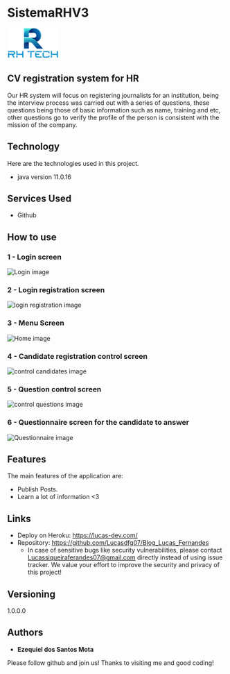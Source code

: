 # SistemaRHV3


![Logo of the project](https://github.com/zequiel2001/SistemaRHV3/blob/master/README/logo123.png)


## CV registration system for HR
Our HR system will focus on registering journalists for an institution, being
the interview process was carried out with a series of questions, these questions being those of
basic information such as name, training and etc, other questions go to verify the profile
of the person is consistent with the mission of the company.

## Technology 

Here are the technologies used in this project.

* java version 11.0.16


## Services Used

* Github

## How to use

### 1 - Login screen

![Login image](https://github.com/zequiel2001/SistemaRHV3/tree/master/README/LOGIN.png)

### 2 - Login registration screen

![login registration image](https://github.com/zequiel2001/SistemaRHV3/tree/master/README/cadastrologin.png)

### 3 - Menu Screen

![Home image](https://github.com/zequiel2001/SistemaRHV3/tree/master/README/menu.png)

### 4 - Candidate registration control screen

![control candidates image](https://github.com/zequiel2001/SistemaRHV3/tree/master/README/cadastroCandidato.png)

### 5 - Question control screen

![control questions image](https://github.com/zequiel2001/SistemaRHV3/tree/master/README/controlePerguntas.png)

### 6 - Questionnaire screen for the candidate to answer

![Questionnaire image](https://github.com/zequiel2001/SistemaRHV3/tree/master/README/questionario.png)


## Features

The main features of the application are:
 - Publish Posts.
 - Learn a lot of information <3


## Links
  - Deploy on Heroku: https://lucas-dev.com/
  - Repository: https://github.com/Lucasdfg07/Blog_Lucas_Fernandes
    - In case of sensitive bugs like security vulnerabilities, please contact
      Lucassiqueiraferandes07@gmail.com directly instead of using issue tracker. We value your effort
      to improve the security and privacy of this project!

  ## Versioning

  1.0.0.0


  ## Authors

  * **Ezequiel dos Santos Mota** 

  Please follow github and join us!
  Thanks to visiting me and good coding!
